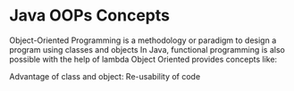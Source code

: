 # Java OOPs Concepts
Object-Oriented Programming is a methodology or paradigm to design a program using classes and objects
In Java, functional programming is also possible with the help of lambda
Object  Oriented provides concepts like:

Advantage of class and object: Re-usability of code
